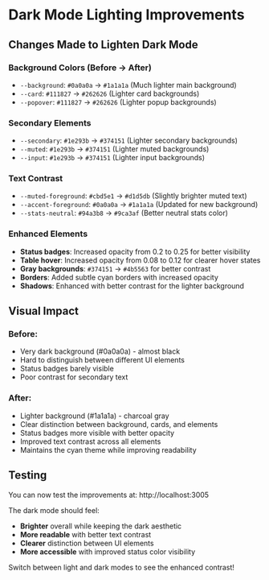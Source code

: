 # Dark Mode Lighting Improvements

## Changes Made to Lighten Dark Mode

### Background Colors (Before → After)
- `--background`: `#0a0a0a` → `#1a1a1a` (Much lighter main background)
- `--card`: `#111827` → `#262626` (Lighter card backgrounds)
- `--popover`: `#111827` → `#262626` (Lighter popup backgrounds)

### Secondary Elements
- `--secondary`: `#1e293b` → `#374151` (Lighter secondary backgrounds)
- `--muted`: `#1e293b` → `#374151` (Lighter muted backgrounds)
- `--input`: `#1e293b` → `#374151` (Lighter input backgrounds)

### Text Contrast
- `--muted-foreground`: `#cbd5e1` → `#d1d5db` (Slightly brighter muted text)
- `--accent-foreground`: `#0a0a0a` → `#1a1a1a` (Updated for new background)
- `--stats-neutral`: `#94a3b8` → `#9ca3af` (Better neutral stats color)

### Enhanced Elements
- **Status badges**: Increased opacity from 0.2 to 0.25 for better visibility
- **Table hover**: Increased opacity from 0.08 to 0.12 for clearer hover states
- **Gray backgrounds**: `#374151` → `#4b5563` for better contrast
- **Borders**: Added subtle cyan borders with increased opacity
- **Shadows**: Enhanced with better contrast for the lighter background

## Visual Impact

### Before:
- Very dark background (#0a0a0a) - almost black
- Hard to distinguish between different UI elements
- Status badges barely visible
- Poor contrast for secondary text

### After:
- Lighter background (#1a1a1a) - charcoal gray
- Clear distinction between background, cards, and elements
- Status badges more visible with better opacity
- Improved text contrast across all elements
- Maintains the cyan theme while improving readability

## Testing

You can now test the improvements at: http://localhost:3005

The dark mode should feel:
- **Brighter** overall while keeping the dark aesthetic
- **More readable** with better text contrast
- **Clearer** distinction between UI elements
- **More accessible** with improved status color visibility

Switch between light and dark modes to see the enhanced contrast!
